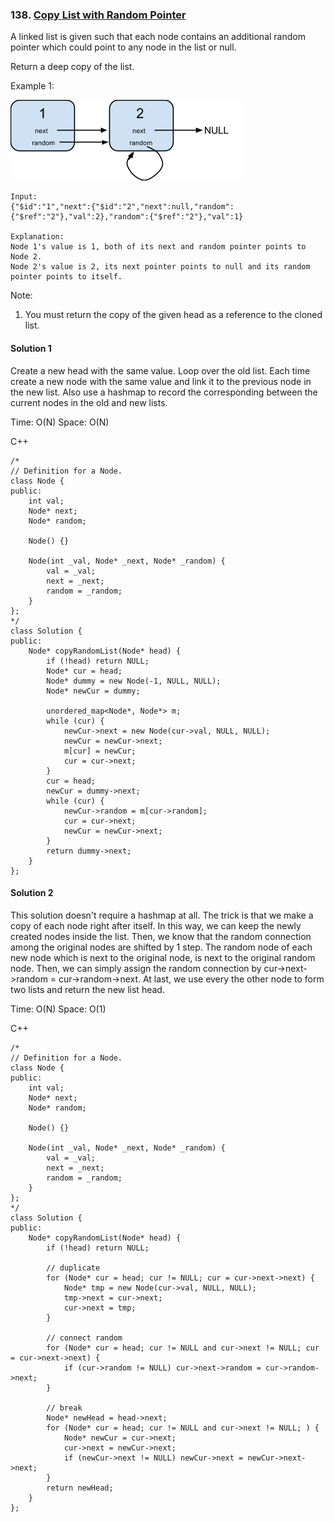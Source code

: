 ### 138\. [Copy List with Random Pointer](https://leetcode.com/problems/copy-list-with-random-pointer)

A linked list is given such that each node contains an additional random pointer which could point to any node in the list or null.

Return a deep copy of the list.

Example 1:

![alt text](1470150906153-2yxeznm.png)

```
Input:
{"$id":"1","next":{"$id":"2","next":null,"random":{"$ref":"2"},"val":2},"random":{"$ref":"2"},"val":1}

Explanation:
Node 1's value is 1, both of its next and random pointer points to Node 2.
Node 2's value is 2, its next pointer points to null and its random pointer points to itself.
```

Note:

1. You must return the copy of the given head as a reference to the cloned list.

#### Solution 1

Create a new head with the same value. Loop over the old list.
Each time create a new node with the same value and link it to 
the previous node in the new list. Also use a hashmap to record
the corresponding between the current nodes in the old and new lists.

Time: O(N)
Space: O(N)

C++

```
/*
// Definition for a Node.
class Node {
public:
    int val;
    Node* next;
    Node* random;

    Node() {}

    Node(int _val, Node* _next, Node* _random) {
        val = _val;
        next = _next;
        random = _random;
    }
};
*/
class Solution {
public:
    Node* copyRandomList(Node* head) {
        if (!head) return NULL;
        Node* cur = head;
        Node* dummy = new Node(-1, NULL, NULL);
        Node* newCur = dummy;
        
        unordered_map<Node*, Node*> m;
        while (cur) {
            newCur->next = new Node(cur->val, NULL, NULL);
            newCur = newCur->next;
            m[cur] = newCur;
            cur = cur->next;
        }
        cur = head;
        newCur = dummy->next;
        while (cur) {
            newCur->random = m[cur->random];
            cur = cur->next;
            newCur = newCur->next;
        }
        return dummy->next;
    }
};
```
#### Solution 2

This solution doesn't require a hashmap at all. The trick is that we make a copy of each node right after itself.
In this way, we can keep the newly created nodes inside the list. Then, we know that the random connection among
the original nodes are shifted by 1 step. The random node of each new node which is next to the original node,
is next to the original random node. Then, we can simply assign the random connection by 
cur->next->random = cur->random->next. At last, we use every the other node to form two lists and return the 
new list head.

Time: O(N)
Space: O(1)

C++

```
/*
// Definition for a Node.
class Node {
public:
    int val;
    Node* next;
    Node* random;

    Node() {}

    Node(int _val, Node* _next, Node* _random) {
        val = _val;
        next = _next;
        random = _random;
    }
};
*/
class Solution {
public:
    Node* copyRandomList(Node* head) {
        if (!head) return NULL;
        
        // duplicate
        for (Node* cur = head; cur != NULL; cur = cur->next->next) {
            Node* tmp = new Node(cur->val, NULL, NULL);
            tmp->next = cur->next;
            cur->next = tmp;
        }

        // connect random
        for (Node* cur = head; cur != NULL and cur->next != NULL; cur = cur->next->next) {
            if (cur->random != NULL) cur->next->random = cur->random->next;
        }
        
        // break
        Node* newHead = head->next;
        for (Node* cur = head; cur != NULL and cur->next != NULL; ) {
            Node* newCur = cur->next;
            cur->next = newCur->next;
            if (newCur->next != NULL) newCur->next = newCur->next->next;
        }
        return newHead;
    }
};
```
